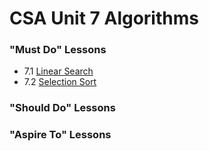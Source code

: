 # CSA Unit 7 Algorithms

### "Must Do" Lessons
- 7.1 [Linear Search](linear-search.md)
- 7.2 [Selection Sort](selection-sort.md)


### "Should Do" Lessons



### "Aspire To" Lessons


